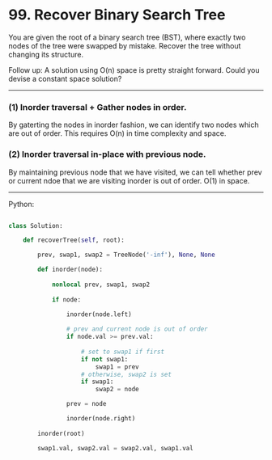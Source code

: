 # 99. Recover Binary Search Tree

You are given the root of a binary search tree (BST), where exactly two nodes
of the tree were swapped by mistake. Recover the tree without changing its
structure.

Follow up: A solution using O(n) space is pretty straight forward. Could you
devise a constant space solution?

---

### (1) Inorder traversal + Gather nodes in order.

By gaterting the nodes in inorder fashion, we can identify two nodes which are
out of order. This requires O(n) in time complexity and space.

### (2) Inorder traversal in-place with previous node.

By maintaining previous node that we have visited, we can tell whether prev or
current ndoe that we are visiting inorder is out of order. O(1) in space.

---

Python:

```python

class Solution:

    def recoverTree(self, root):

        prev, swap1, swap2 = TreeNode('-inf'), None, None

        def inorder(node):
            
            nonlocal prev, swap1, swap2
            
            if node:
                
                inorder(node.left)

                # prev and current node is out of order
                if node.val >= prev.val:
                    
                    # set to swap1 if first
                    if not swap1:
                        swap1 = prev
                    # otherwise, swap2 is set
                    if swap1:
                        swap2 = node

                prev = node

                inorder(node.right)
        
        inorder(root)

        swap1.val, swap2.val = swap2.val, swap1.val

```
